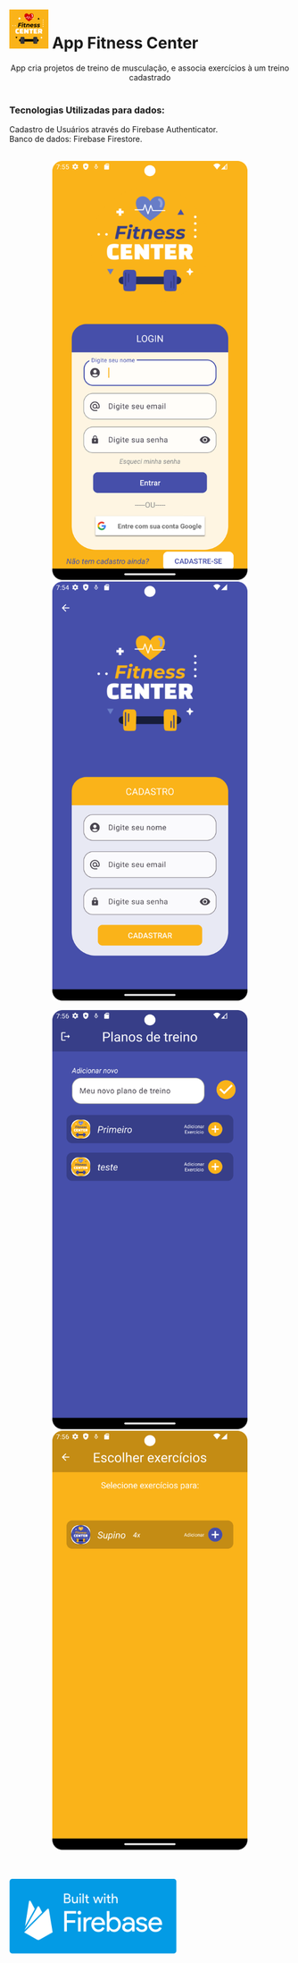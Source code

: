 # <img src ="https://github.com/harrissondutra/APP_Trainning_Leal/blob/master/app/src/main/ic_launcher-playstore.png?raw=true" width="70" height= "70"> **App Fitness Center**

<p style="text-align:center">
App cria projetos de treino de musculação, e associa exercícios à um treino cadastrado<br />
  <br>
 <h3> Tecnologias Utilizadas para dados:<br /></h3>
  Cadastro de Usuários através do Firebase Authenticator.<br />
  Banco de dados: Firebase Firestore.<br />
  <br>
</p>


<p style="text-align:center">
<img src = "https://github.com/harrissondutra/APP_Trainning_Leal/blob/master/app/src/main/res/drawable/login.png?raw=true" width="350" height= "750"> 
  <img src="https://github.com/harrissondutra/APP_Trainning_Leal/blob/master/app/src/main/res/drawable/cadastro_usuarios.png?raw=true" width="350" height= "750">
  
</p>

<p style="text-align:center">
<img src="https://github.com/harrissondutra/APP_Trainning_Leal/blob/master/app/src/main/res/drawable/main_activity.png?raw=true" width="350" height= "750">
<img src="https://github.com/harrissondutra/APP_Trainning_Leal/blob/master/app/src/main/res/drawable/exercicios.png?raw=true" width="350" height= "750">
  
</p>

<br>
<br>
<img src="https://github.com/harrissondutra/APP_Trainning_Leal/blob/master/app/src/main/res/drawable/firebase.png?raw=true" width="300">



